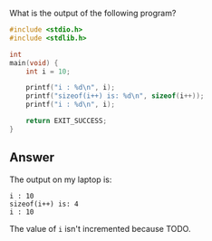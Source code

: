 What is the output of the following program?
```C
#include <stdio.h>
#include <stdlib.h>

int
main(void) {
    int i = 10;

    printf("i : %d\n", i);
    printf("sizeof(i++) is: %d\n", sizeof(i++));
    printf("i : %d\n", i);

    return EXIT_SUCCESS;
}
```
## Answer
The output on my laptop is:
```
i : 10
sizeof(i++) is: 4
i : 10
```
The value of `i` isn't incremented because TODO.
